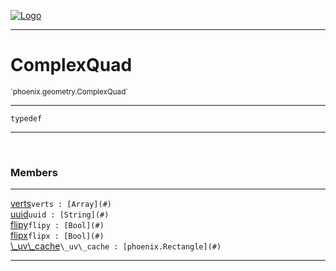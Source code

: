 
[![Logo](../../../images/logo.png)](../../../api/index.html)

---



<h1>ComplexQuad</h1>
<small>`phoenix.geometry.ComplexQuad`</small>



---

`typedef`

---

&nbsp;
&nbsp;



<h3>Members</h3> <hr/><span class="member apipage">
                <a name="verts"><a class="lift" href="#verts">verts</a></a><code class="signature apipage">verts : [Array](#)</code><br/></span>
            <span class="small_desc_flat"></span><span class="member apipage">
                <a name="uuid"><a class="lift" href="#uuid">uuid</a></a><code class="signature apipage">uuid : [String](#)</code><br/></span>
            <span class="small_desc_flat"></span><span class="member apipage">
                <a name="flipy"><a class="lift" href="#flipy">flipy</a></a><code class="signature apipage">flipy : [Bool](#)</code><br/></span>
            <span class="small_desc_flat"></span><span class="member apipage">
                <a name="flipx"><a class="lift" href="#flipx">flipx</a></a><code class="signature apipage">flipx : [Bool](#)</code><br/></span>
            <span class="small_desc_flat"></span><span class="member apipage">
                <a name="_uv_cache"><a class="lift" href="#_uv_cache">\_uv\_cache</a></a><code class="signature apipage">\_uv\_cache : [phoenix.Rectangle](#)</code><br/></span>
            <span class="small_desc_flat"></span>







---

&nbsp;
&nbsp;
&nbsp;
&nbsp;